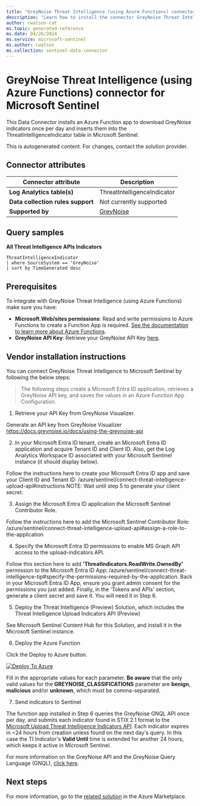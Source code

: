 ```yaml
---
title: "GreyNoise Threat Intelligence (using Azure Functions) connector for Microsoft Sentinel"
description: "Learn how to install the connector GreyNoise Threat Intelligence (using Azure Functions) to connect your data source to Microsoft Sentinel."
author: cwatson-cat
ms.topic: generated-reference
ms.date: 04/26/2024
ms.service: microsoft-sentinel
ms.author: cwatson
ms.collection: sentinel-data-connector
---
```


# GreyNoise Threat Intelligence (using Azure Functions) connector for Microsoft Sentinel

This Data Connector installs an Azure Function app to download GreyNoise indicators once per day and inserts them into the ThreatIntelligenceIndicator table in Microsoft Sentinel.

This is autogenerated content. For changes, contact the solution provider.

## Connector attributes

| Connector attribute | Description |
| --- | --- |
| **Log Analytics table(s)** | ThreatIntelligenceIndicator<br/> |
| **Data collection rules support** | Not currently supported |
| **Supported by** | [GreyNoise](https://www.greynoise.io/contact/general) |

## Query samples

**All Threat Intelligence APIs Indicators**

   ```kusto
ThreatIntelligenceIndicator 
   | where SourceSystem == 'GreyNoise'
   | sort by TimeGenerated desc
   ```



## Prerequisites

To integrate with GreyNoise Threat Intelligence (using Azure Functions) make sure you have: 

- **Microsoft.Web/sites permissions**: Read and write permissions to Azure Functions to create a Function App is required. [See the documentation to learn more about Azure Functions](/azure/azure-functions/).
- **GreyNoise API Key**: Retrieve your GreyNoise API Key [here](https://viz.greynoise.io/account/api-key).


## Vendor installation instructions

You can connect GreyNoise Threat Intelligence to Microsoft Sentinel by following the below steps: 


> The following steps create a Microsoft Entra ID application, retrieves a GreyNoise API key, and saves the values in an Azure Function App Configuration.

1. Retrieve your API Key from GreyNoise Visualizer.

Generate an API key from GreyNoise Visualizer https://docs.greynoise.io/docs/using-the-greynoise-api

2. In your Microsoft Entra ID tenant, create an Microsoft Entra ID application and acquire Tenant ID and Client ID. Also, get the Log Analytics Workspace ID associated with your Microsoft Sentinel instance (it should display below).

Follow the instructions here to create your Microsoft Entra ID app and save your Client ID and Tenant ID: /azure/sentinel/connect-threat-intelligence-upload-api#instructions
 NOTE: Wait until step 5 to generate your client secret.


3. Assign the Microsoft Entra ID application the Microsoft Sentinel Contributor Role.

Follow the instructions here to add the Microsoft Sentinel Contributor Role: /azure/sentinel/connect-threat-intelligence-upload-api#assign-a-role-to-the-application

4. Specify the Microsoft Entra ID permissions to enable MS Graph API access to the upload-indicators API.

Follow this section here to add **'ThreatIndicators.ReadWrite.OwnedBy'** permission to the Microsoft Entra ID App: /azure/sentinel/connect-threat-intelligence-tip#specify-the-permissions-required-by-the-application. 
 Back in your Microsoft Entra ID App, ensure you grant admin consent for the permissions you just added. 
 Finally, in the 'Tokens and APIs' section, generate a client secret and save it. You will need it in Step 6. 

5. Deploy the Threat Intelligence (Preview) Solution, which includes the Threat Intelligence Upload Indicators API (Preview)

See Microsoft Sentinel Content Hub for this Solution, and install it in the Microsoft Sentinel instance.

6. Deploy the Azure Function

Click the Deploy to Azure button.

  [![Deploy To Azure](https://aka.ms/deploytoazurebutton)](https://aka.ms/sentinel-GreyNoise-azuredeploy)

 Fill in the appropriate values for each parameter. **Be aware** that the only valid values for the **GREYNOISE_CLASSIFICATIONS** parameter are **benign**, **malicious** and/or **unknown**, which must be comma-separated.

7. Send indicators to Sentinel

The function app installed in Step 6 queries the GreyNoise GNQL API once per day, and submits each indicator found in STIX 2.1 format to the [Microsoft Upload Threat Intelligence Indicators API](/azure/sentinel/upload-indicators-api). 
 Each indicator expires in ~24 hours from creation unless found on the next day's query. In this case the TI Indicator's **Valid Until** time is extended for another 24 hours, which keeps it active in Microsoft Sentinel.  

 For more information on the GreyNoise API and the GreyNoise Query Language (GNQL), [click here](https://developer.greynoise.io/docs/using-the-greynoise-api).



## Next steps

For more information, go to the [related solution](https://azuremarketplace.microsoft.com/en-us/marketplace/apps/greynoiseintelligenceinc1681236078693.microsoft-sentinel-byol-greynoise?tab=Overview) in the Azure Marketplace.
